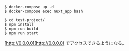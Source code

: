 


```$xslt
$ docker-compose up -d
$ docker-compose exec nuxt_app bash
```

```$xslt
$ cd test-project/
$ npm install
$ npm run build
$ npm run start
```

[http://0.0.0.0](http://0.0.0.0)
でアクセスできるようになる。
